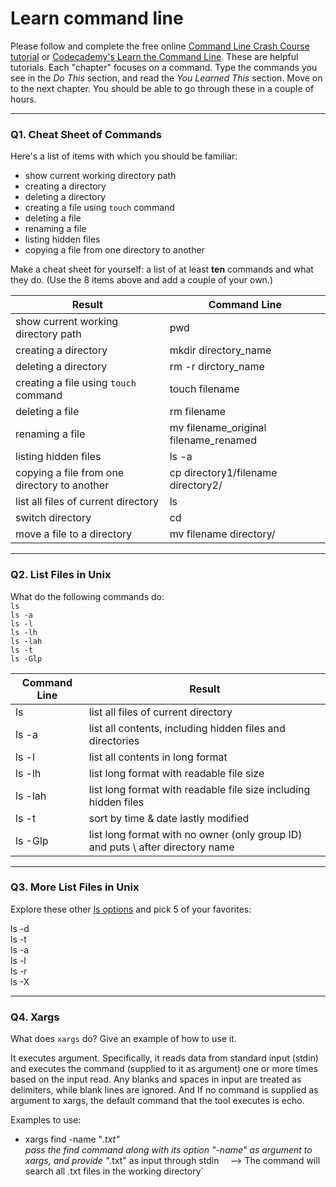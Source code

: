 # Learn command line

Please follow and complete the free online [Command Line Crash Course
tutorial](https://web.archive.org/web/20160708171659/http://cli.learncodethehardway.org/book/) or [Codecademy's Learn the Command Line](https://www.codecademy.com/learn/learn-the-command-line). These are helpful tutorials. Each "chapter" focuses on a command. Type the commands you see in the _Do This_ section, and read the _You Learned This_ section. Move on to the next chapter. You should be able to go through these in a couple of hours.

---

### Q1.  Cheat Sheet of Commands  

Here's a list of items with which you should be familiar:  
* show current working directory path
* creating a directory
* deleting a directory
* creating a file using `touch` command
* deleting a file
* renaming a file
* listing hidden files
* copying a file from one directory to another

Make a cheat sheet for yourself: a list of at least **ten** commands and what they do.  (Use the 8 items above and add a couple of your own.)  

Result | Command Line
------ | ------------ 
show current working directory path | pwd 
creating a directory | mkdir directory_name 
deleting a directory | rm -r dirctory_name 
creating a file using `touch` command | touch filename 
deleting a file | rm filename 
renaming a file | mv filename_original filename_renamed
listing hidden files | ls -a 
copying a file from one directory to another | cp directory1/filename directory2/
list all files of current directory | ls 
switch directory | cd 
move a file to a directory | mv filename directory/

---

### Q2.  List Files in Unix   

What do the following commands do:  
`ls`  
`ls -a`  
`ls -l`  
`ls -lh`  
`ls -lah`  
`ls -t`  
`ls -Glp`  

Command Line | Result 
------------ | ------
ls | list all files of current directory
ls -a | list all contents, including hidden files and directories
ls -l | list all contents in long format 
ls -lh | list long format with readable file size
ls -lah | list long format with readable file size including hidden files
ls -t | sort by time & date lastly modified 
ls -Glp | list long format with no owner (only group ID) and puts \ after directory name  
---

### Q3.  More List Files in Unix  

Explore these other [ls options](http://www.techonthenet.com/unix/basic/ls.php) and pick 5 of your favorites:

ls -d  
ls -t  
ls -a  
ls -l  
ls -r   
ls -X  

---

### Q4.  Xargs   

What does `xargs` do? Give an example of how to use it.

It executes argument. Specifically, it reads data from standard input (stdin) and executes the command (supplied to it as argument) one or more times based on the input read. Any blanks and spaces in input are treated as delimiters, while blank lines are ignored. And 
If no command is supplied as argument to xargs, the default command that the tool executes is echo. 

Examples to use: 
 * xargs find -name "*.txt"  
 pass the find command along with its option "-name" as argument to xargs, and provide "*.txt" as input through stdin  ` 
`--> The command will search all .txt files in the working directory` 

 

